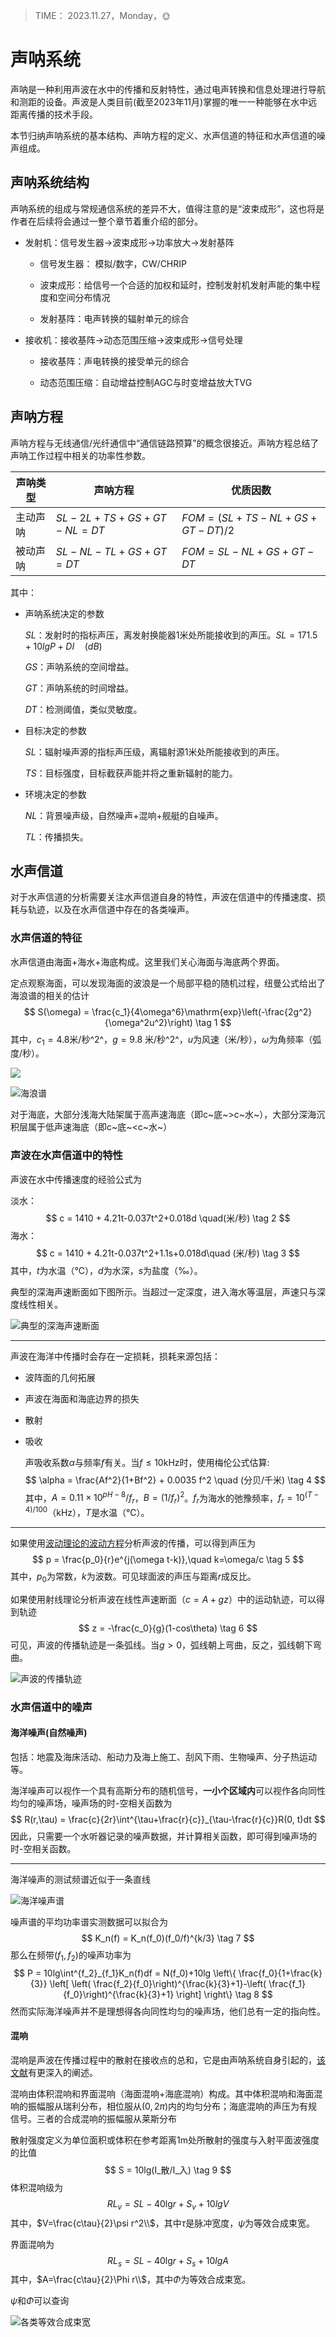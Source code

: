 > TIME： 2023.11.27，Monday，🌞

# 声呐系统

声呐是一种利用声波在水中的传播和反射特性，通过电声转换和信息处理进行导航和测距的设备。声波是人类目前(截至2023年11月)掌握的唯一一种能够在水中远距离传播的技术手段。

本节归纳声呐系统的基本结构、声呐方程的定义、水声信道的特征和水声信道的噪声组成。

## 声呐系统结构

声呐系统的组成与常规通信系统的差异不大，值得注意的是“波束成形”，这也将是作者在后续将会通过一整个章节着重介绍的部分。

* 发射机：信号发生器$\to$波束成形$\to$功率放大$\to$发射基阵

  * 信号发生器： 模拟/数字，CW/CHRIP

  * 波束成形：给信号一个合适的加权和延时，控制发射机发射声能的集中程度和空间分布情况

  * 发射基阵：电声转换的辐射单元的综合


* 接收机：接收基阵$\to$动态范围压缩$\to$波束成形$\to$信号处理

  * 接收基阵：声电转换的接受单元的综合

  * 动态范围压缩：自动增益控制AGC与时变增益放大TVG


## 声呐方程

声呐方程与无线通信/光纤通信中“通信链路预算”的概念很接近。声呐方程总结了声呐工作过程中相关的功率性参数。

| 声呐类型 | 声呐方程               | 优质因数                    |
| -------- | ---------------------- | --------------------------- |
| 主动声呐 | $SL-2L+TS+GS+GT-NL=DT$ | $FOM=(SL+TS-NL+GS+GT-DT)/2$ |
| 被动声呐 | $SL-NL-TL+GS+GT=DT$    | $FOM = SL-NL+GS+GT-DT$      |

其中：

* 声呐系统决定的参数

  $SL$：发射时的指标声压，离发射换能器1米处所能接收到的声压。$SL = 171.5+10lgP+DI \quad(dB)$

  $GS$：声呐系统的空间增益。

  $GT$：声呐系统的时间增益。

  $DT$：检测阈值，类似灵敏度。

* 目标决定的参数

  $SL$：辐射噪声源的指标声压级，离辐射源1米处所能接收到的声压。

  $TS$：目标强度，目标截获声能并将之重新辐射的能力。

* 环境决定的参数

  $NL$：背景噪声级，自然噪声+混响+舰艇的自噪声。

  $TL$：传播损失。

## 水声信道

对于水声信道的分析需要关注水声信道自身的特性，声波在信道中的传播速度、损耗与轨迹，以及在水声信道中存在的各类噪声。

### 水声信道的特征

水声信道由海面+海水+海底构成。这里我们关心海面与海底两个界面。

定点观察海面，可以发现海面的波浪是一个局部平稳的随机过程，纽曼公式给出了海浪谱的相关的估计
$$
S(\omega) = \frac{c_1}{4\omega^6}\mathrm{exp}\left(-\frac{2g^2}{\omega^2u^2}\right) \tag 1
$$
其中，$c_1=4.8$米/秒^2^，$g=9.8$ 米/秒^2^，$u$为风速（米/秒），$\omega$为角频率（弧度/秒）。

![](_img/3.1.png)

![海浪谱](_img/3.2.png)

对于海底，大部分浅海大陆架属于高声速海底（即c~底~>c~水~），大部分深海沉积层属于低声速海底（即c~底~<c~水~）

### 声波在水声信道中的特性

声波在水中传播速度的经验公式为

淡水：
$$
c = 1410 + 4.21t-0.037t^2+0.018d \quad(米/秒) \tag 2
$$
海水：
$$
c = 1410 + 4.21t-0.037t^2+1.1s+0.018d\quad (米/秒) \tag 3
$$
其中，$t$为水温（℃），$d$为水深，$s$为盐度（‰）。

典型的深海声速断面如下图所示。当超过一定深度，进入海水等温层，声速只与深度线性相关。

![典型的深海声速断面](/_img/3.3.png)

-------------------------------------

声波在海洋中传播时会存在一定损耗，损耗来源包括：

* 波阵面的几何拓展

* 声波在海面和海底边界的损失

* 散射

* 吸收

  声吸收系数$\alpha$与频率$f$有关。当$f\le10$kHz时，使用梅伦公式估算:
  $$
  \alpha = \frac{Af^2}{1+Bf^2} + 0.0035 f^2 \quad (分贝/千米) \tag 4
  $$
  其中，$A=0.11\times10^{pH-8}/f_r$，$B=(1/f_r)^2$。$f_r$为海水的弛豫频率，$f_r = 10^{(T-4)/100}$（kHz），$T$是水温（℃）。

----------------------------------

如果使用[波动理论的波动方程](https://zh.wikipedia.org/wiki/%E6%B3%A2%E5%8A%A8%E6%96%B9%E7%A8%8B)分析声波的传播，可以得到声压为
$$
p = \frac{p_0}{r}e^{j(\omega t-k)},\quad k=\omega/c \tag 5
$$
其中，$p_0$为常数，$k$为波数。可见球面波的声压与距离$r$成反比。

如果使用射线理论分析声波在线性声速断面（$c=A+gz$）中的运动轨迹，可以得到轨迹
$$
z = -\frac{c_0}{g}(1-cos\theta) \tag 6
$$
可见，声波的传播轨迹是一条弧线。当$g>0$，弧线朝上弯曲，反之，弧线朝下弯曲。

![声波的传播轨迹](_img/3.4.png)

### 水声信道中的噪声

#### 海洋噪声(自然噪声)

包括：地震及海床活动、船动力及海上施工、刮风下雨、生物噪声、分子热运动等。

海洋噪声可以视作一个具有高斯分布的随机信号，**一小个区域内**可以视作各向同性均匀的噪声场，噪声场的时-空相关函数为
$$
R(r,\tau) = \frac{c}{2r}\int^{\tau+\frac{r}{c}}_{\tau-\frac{r}{c}}R(0, t)dt
$$
因此，只需要一个水听器记录的噪声数据，并计算相关函数，即可得到噪声场的时-空相关函数。

--------------------------------

海洋噪声的测试频谱近似于一条直线

![海洋噪声谱](_img/3.5.png)

噪声谱的平均功率谱实测数据可以拟合为
$$
K_n(f) = K_n(f_0)(f_0/f)^{k/3} \tag 7
$$
那么在频带$(f_1, f_2)$的噪声功率为
$$
P = 10lg\int^{f_2}_{f_1}K_n(f)df = N(f_0)+10lg \left\{ \frac{f_0}{1+\frac{k}{3}} \left[ \left( \frac{f_2}{f_0}\right)^{\frac{k}{3}+1}-\left( \frac{f_1}{f_0}\right)^{\frac{k}{3}+1} \right]  \right\} \tag 8
$$
然而实际海洋噪声并不是理想得各向同性均匀的噪声场，他们总有一定的指向性。

#### 混响

混响是声波在传播过程中的散射在接收点的总和，它是由声呐系统自身引起的，[该文献](https://kns.cnki.net/kcms2/article/abstract?v=aGn3Ey0ZxcDgOfbyu_BAyktfJiFbjr17yLKs7QcHfg6PXf-55ien0EIpG384WFwIuUU_dTAERH9jvhqvJGMAoZAKW5M4cTNlqL29Sf3A3JsGqsGuVQ1FxRfdQJ26b3lW&uniplatform=NZKPT&flag=copy)有更深入的阐述。

混响由体积混响和界面混响（海面混响+海底混响）构成。其中体积混响和海面混响的振幅服从瑞利分布，相位服从$(0,2\pi)$内的均匀分布；海底混响的声压为有规信号。三者的合成混响的振幅服从莱斯分布

散射强度定义为单位面积或体积在参考距离1m处所散射的强度与入射平面波强度的比值
$$
S = 10lg(I_散/I_入) \tag 9
$$
体积混响级为
$$
RL_v = SL-40\mathrm{lg}r+S_v+10lgV \tag {10}
$$
其中，$V=\frac{c\tau}{2}\psi r^2\\$，其中$\tau$是脉冲宽度，$\psi$为等效合成束宽。

界面混响为
$$
RL_s = SL-40\mathrm{lg}r+S_s+10lgA \tag {11}
$$
其中，$A=\frac{c\tau}{2}\Phi r\\$，其中$\Phi$为等效合成束宽。

$\psi$和$\Phi$可以查询

![各类等效合成束宽](_img/3.6.png)
